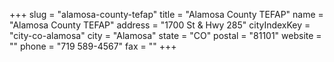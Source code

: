 +++
slug = "alamosa-county-tefap"
title = "Alamosa County TEFAP"
name = "Alamosa County TEFAP"
address = "1700 St & Hwy 285"
cityIndexKey = "city-co-alamosa"
city = "Alamosa"
state = "CO"
postal = "81101"
website = ""
phone = "719 589-4567"
fax = ""
+++

